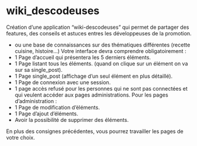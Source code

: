 # wiki_descodeuses

Création d’une application “wiki-descodeuses” qui permet de partager des features, des conseils et
astuces entres les développeuses de la promotion.
- ou une base de connaissances sur des thématiques différentes (recette cuisine, histoire...)
Votre interface devra comprendre obligatoirement :
- 1 Page d’accueil qui présentera les 5 derniers éléments.
- 1 Page listant tous les éléments. (quand on clique sur un élément on va sur sa single_post).
- 1 Page single_post (affichage d’un seul élément en plus détaillé).
- 1 Page de connexion avec une session.
- 1 page accès refusé pour les personnes qui ne sont pas connectées et qui veulent accéder aux
pages administrations.
Pour les pages d’administration :
- 1 Page de modification d’éléments.
- 1 Page d’ajout d’éléments.
- Avoir la possibilité de supprimer des éléments.

En plus des consignes précédentes, vous pourrez travailler les pages de votre choix.
